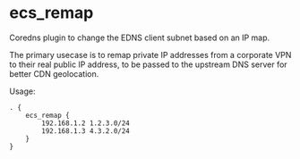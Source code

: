 # ecs_remap

Coredns plugin to change the EDNS client subnet based on an IP map.

The primary usecase is to remap private IP addresses from a corporate VPN to their real public IP address, to be passed to the upstream DNS server for better CDN geolocation.  

Usage:

```
. {
    ecs_remap {
        192.168.1.2 1.2.3.0/24
        192.168.1.3 4.3.2.0/24
    }
}
```